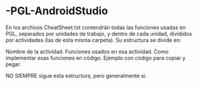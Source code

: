 # -PGL-AndroidStudio

En los archivos CheatSheet.txt contendrán todas las funciones usadas en PGL, separados por unidades de trabajo, y dentro de cada unidad, divididos por actividades (las de esta misma carpeta).
Su estructura se divide en:

Nombre de la actividad.
Funciones usados en esa actividad.
Como implementar esas funciones en código.
Ejemplo con código para copiar y pegar.

NO SIEMPRE sigue esta estructura, pero generalmente sí.
